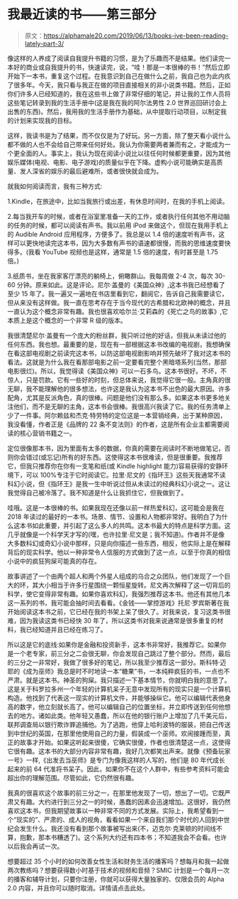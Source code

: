 # 我最近读的书——第三部分

> 原文：<https://alphamale20.com/2019/06/13/books-ive-been-reading-lately-part-3/>

像这样的人养成了阅读自我提升书籍的习惯，是为了乐趣而不是结果。他们读完一本好的商业或自我提升的书，快速读完，说，“哇！那是一本很棒的书！”然后立即开始下一本书，重复这个过程。在我意识到自己在做什么之前，我自己也为此内疚了很多年。今天，我只看与我正在做的项目直接相关的非小说类书籍。然后，正如你们许多人已经知道的，我在这些书上做了非常仔细的笔记，并让我的工作人员将这些笔记转录到我的生活手册中(这是我在我的阿尔法男性 2.0 世界巡回研讨会上出售的东西)。然后，我用我的生活手册作为基础，从中提取行动项目，以制定我的计划来实现我的目标。

这样，我读书是为了结果，而不仅仅是为了好玩。另一方面，除了整天看小说什么都不做的人也不会给自己带来任何好处。我认为你需要两者兼而有之，才能成为一个更全面的人。事实上，我认为现在阅读小说比以往任何时候都更重要，因为其他娱乐媒体(电视、电影、电子游戏)的质量似乎在下降。虚构小说可能确实是高质量、发人深省的娱乐的最后避难所，或者很快就会成为。

就我如何阅读而言，我有三种方式:

1.Kindle，在旅途中，比如当我旅行或出差，有休息时间时，在我的手机上阅读。

2.每当我开车的时候，或者在浴室里准备一天的工作，或者执行任何其他不用动脑的任务的时候，都可以阅读有声书。我以前用 iPod 来做这个，但现在我用手机上的 Audible Android 应用程序，方便多了。我总是以 1.4 倍的速度听有声书，这样可以更快地读完这本书，因为大多数有声书的语速都很慢，而我的思维速度要快得多。(我看 YouTube 视频也是这样，通常是 1.5 倍的速度，有时甚至是 1.75 倍。)

3.纸质书，坐在我家客厅漂亮的躺椅上，俯瞰群山。我每周做 2-4 次，每次 30-60 分钟。原来如此。这是评论。尼尔·盖曼的《美国众神》,这本书我已经想看了至少 15 年了。我一遍又一遍地在书店里看到它，翻阅它，告诉自己我需要读它，但从来没有这样做。我一直在思考存在于当今现代的古希腊和北欧神的概念，并且一直认为这个概念非常有趣。我也很喜欢哈尔兰·艾莉森的《死亡之鸟的故事》,它本质上是这个概念的一个非常 R 级的版本。

我很清楚尼尔·盖曼有一个庞大的粉丝群，我只听过他的好话，但我从未读过他的任何东西。我也想。最重要的是，现在有一部根据这本书改编的电视剧，我想确保在看这部电视剧之前读完这本书，以防这部电视剧影响并预先破坏了我对这本书的看法。这就是为什么我在看那部电影之前一定要看完整个黑暗塔系列(当然，那部电影很烂)。所以，我觉得读《美国众神》可以一石多鸟。这本书很好。不坏，不惊人，只是罚款。它有一些好的时刻，但总体来说，我觉得它很一般。主角真的很无聊，我不能理解他的很多想法，也许这是我认为这本书不出色的最大原因。许多配角，尤其是反派角色，真的很棒。问题是他们没有那么多。如果这本书更多地关注他们，而不是无聊的主角，这本书会很棒。我很高兴我读了它。我的任务清单上少了一件事。阿尔赖兹和杰克·特劳特的定位这是一本营销经典，出于某种原因，我没看懂，作者正是《品牌的 22 条不变法则》的作者，这是所有企业主都需要阅读的核心营销书籍之一。

定位很像那本书，因为里面有太多的数据，你真的需要在阅读时不断地做笔记，否则你会错过(或忘记)所有的好东西。这使得这本书很难读，但是很重要。我推荐它，但我只推荐你在你有一支笔和纸(或 Kindle highlight 能力)容易获得的安静环境下，可以 100%专注于它时阅读它。拉里·尼文的《指环王》这些天我通常不读科幻小说，但《指环王》是我一生中听说过但从未读过的经典科幻小说之一。这让我觉得自己被冷落了。我不知道是什么让我抓住它，但我做到了。

哇哦。这是一本很棒的书。如果我现在还像以前一样热爱科幻，这可能会是我在 2018 年读过的最好的一本书。场景、情节、设置和人物都非常好。我明白了为什么这本书如此重要，并引起了这么多人的共鸣。这本书最大的特点是科学方面。这几乎就像是一个科学天才写的(嘿，也许拉里·尼文是；我不知道)。作者并不是像大多数科幻或奇幻小说中那样，只是向你描述一些东西，相反，他实际上是在解释背后的现实科学。他以一种非常令人信服的方式做到了这一点，以至于你真的相信小说中的疯狂狗屎可能真的存在。

故事讲述了一个由两个超人和两个外星人组成的乌合之众团队，他们发现了一个巨大的环，其大小相当于许多行星围绕一颗恒星旋转。尼文再次解释了这一切背后的科学，使它变得非常有趣。如果你喜欢科幻，我强烈推荐这本书。他还有其他几本这一系列的书，我可能会抽时间去看看。《金钱——掌控游戏》托尼·罗宾斯著在我开始阅读这本书之前，它已经在我的书架上呆了很久了。对我来说，复习这类书很难，因为我读这类书已经快 30 年了，所以这类书对我来说通常是很多重复的材料，我已经知道并且已经在练习了。

所以这是它的底线:如果你是金融和投资新手，这本书非常好，我推荐它。如果你是一个老专家，前三分之二会很无聊，你会发现自己跳过了整个部分。然而，最后的三分之一非常好，我做了很多好的笔记，所以我至少推荐这一部分。斯科特·迈耶的《成为巫师》我总是时不时地读一本“糖果”书，一本纯粹疯狂的书，一点也不严肃。就是这本书。神圣的狗屎。我只描述一下基本情节，你就明白我的意思了。这是关于科罗拉多州一个年轻的计算机呆子无意中发现所有的现实只是一个计算机构造。他找到了代表这一现实的计算机文件，并能够操纵它。他可以编辑代表他身高的数字，他立刻就长高了。他可以编辑自己的位置坐标，并立即传送到任何他想去的地方。诸如此类。他年轻又愚蠢，所以在他的银行账户上增加了几千美元后，联邦调查局以银行欺诈罪追捕他。为了逃跑，他穿上哈利波特的服装，把自己传送到中世纪的英国，在那里他使用自己的力量，假装成一个巫师。欢闹接踵而至，真正的故事才开始。如果这听起来很傻，它确实很傻，作者也很清楚这一点，这使得它很有趣。这本书的大部分内容非常有趣，我好几次都笑出声来。就像《预备玩家一号》一样,《出发去当巫师》是专门为像我这样的人写的，他们是 80 年代成长起来的前 64 代准将书呆子。因此，如果你不在这个人群中，有些参考资料可能会超出你的理解范围。尽管如此，它仍然很有趣。

我真的很喜欢这个故事的前三分之一，在那里他发现了一切，想出了一切。它既严肃又有趣。大约进行到三分之一的时候，愚蠢的因素会迅速增加。这很好，我仍然喜欢这本书，但我期望故事以一种非常不同的方式发展。实际上，我希望看到一个“现实的”、严肃的、成人的视角，看看如果一个来自我们那个时代的人回到中世纪会发生什么。我还没有看到那个故事被写出来(不，迈克尔·克莱顿的时间线不算，抱歉，那本书糟透了)。这个系列大约还有四本书；不知道我会不会看。也许以后我会再试一次。

想要超过 35 个小时的如何改善女性生活和财务生活的播客吗？想每月和我一起做两次教练吗？想要获得数小时基于技术的视频和音频？SMIC 计划是一个每月一次的播客和辅导计划，只要你注册，你就可以获得大量独家的、仅限会员的 Alpha 2.0 内容，并且你可以随时取消。详情请点击此处。